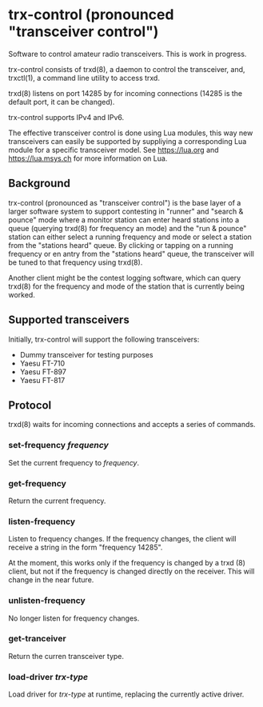 # trx-control (pronounced "transceiver control")

Software to control amateur radio transceivers.  This is work in progress.

trx-control consists of trxd(8), a daemon to control the transceiver,
and, trxctl(1), a command line utility to access trxd.

trxd(8) listens on port 14285 by for incoming connections
(14285 is the default port, it can be changed).

trx-control supports IPv4 and IPv6.

The effective transceiver control is done using Lua modules,
this way new transceivers can easily be supported by suppliying
a corresponding Lua module for a specific transceiver model.
See https://lua.org and https://lua.msys.ch for more information
on Lua.

## Background

trx-control (pronounced as "transceiver control") is the base layer of a
larger software system to support contesting in "runner" and "search & pounce"
mode where a monitor station can enter heard stations into a queue (querying
trxd(8) for frequency an mode) and the "run & pounce" station
can either select a running frequency and mode or select a station
from the "stations heard" queue. By clicking or tapping on a
running frequency or en antry from the "stations heard" queue,
the transceiver will be tuned to that frequency using trxd(8).

Another client might be the contest logging software, which can
query trxd(8) for the frequency and mode of the station that
is currently being worked.

## Supported transceivers

Initially, trx-control will support the following transceivers:

* Dummy transceiver for testing purposes
* Yaesu FT-710
* Yaesu FT-897
* Yaesu FT-817

## Protocol

trxd(8) waits for incoming connections and accepts a series of commands.

### set-frequency *frequency*

Set the current frequency to *frequency*.

### get-frequency

Return the current frequency.

### listen-frequency

Listen to frequency changes.  If the frequency changes, the client will
receive a string in the form "frequency 14285".

At the moment, this works only if the frequency is changed by a trxd (8)
client, but not if the frequency is changed directly on the receiver. This
will change in the near future.

### unlisten-frequency

No longer listen for frequency changes.

### get-tranceiver

Return the curren transceiver type.

### load-driver *trx-type*

Load driver for *trx-type* at runtime, replacing the currently active driver.
